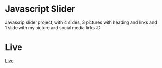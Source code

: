 # Javascript Slider

Javascrip slider project, with 4 slides, 3 pictures with heading and links and 1 slide with my picture and social media links :D

# Live

[Live](https://stankovics.github.io/JSslider)
